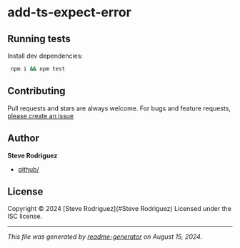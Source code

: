 # add-ts-expect-error

## Running tests

Install dev dependencies:

```sh
 npm i && npm test
```

## Contributing

Pull requests and stars are always welcome.
For bugs and feature requests,
[please create an issue](https://github.com/steve-rodri/add-ts-expect-error/issues)

## Author

**Steve Rodriguez**

- [github/](https://github.com/steve-rodri)

## License

Copyright © 2024 [Steve Rodriguez](#Steve Rodriguez) Licensed under the ISC
license.

---

_This file was generated by
[readme-generator](https://github.com/jonschlinkert/readme-generator) on August
15, 2024._
